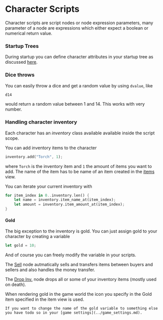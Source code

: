 # Character Scripts

Character scripts are script nodes or node expression parameters, many parameter of a node are expressions which either expect a boolean or numerical return value.

### Startup Trees

During startup you can define character attributes in your startup tree as discussed [here](../nodegraph/scripting.md).

### Dice throws

You can easily throw a dice and get a random value by using ```dvalue```, like

```rust
d14
```

would return a random value between 1 and 14. This works with very number.

### Handling character inventory

Each character has an *inventory* class available available inside the script scope.

You can add inventory items to the character

```rust
inventory.add("Torch", 1);
```

where ```Torch``` is the inventory item and ```1``` the amount of items you want to add. The name of the item has to be name of an item created in the [items](../items.md) view.

You can iterate your current inventory with

```rust
for item_index in 0..inventory.len() {
    let name = inventory.item_name_at(item_index);
    let amount = inventory.item_amount_at(item_index);
}
```

#### Gold

The big exception to the inventory is gold. You can just assign gold to your character by creating a variable

```rust
let gold = 10;
```

And of course you can freely modify the variable in your scripts.

The [Sell](../nodes/sell.md) node autmatically sells and transfers items between buyers and sellers and also handles the money transfer.

The [Drop Inv.](../nodes/drop_inventory.md) node drops all or some of your inventory items (mostly used on death).

When rendering gold in the game world the icon you specify in the Gold item specified in the item view is used.

```admonish note
If you want to change the name of the gold variable to something else you have todo so in your [game settings](../game_settings.md).
```